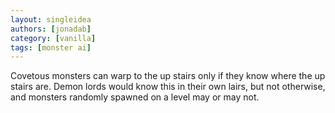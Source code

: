 ```yaml
---
layout: singleidea
authors: [jonadab]
category: [vanilla]
tags: [monster ai]
---
```

Covetous monsters can warp to the up stairs only if they know where the up stairs are. Demon lords would know this in their own lairs, but not otherwise, and monsters randomly spawned on a level may or may not.
